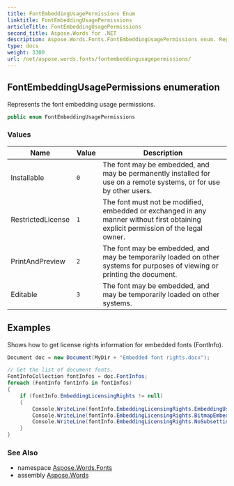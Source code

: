 ```yaml
---
title: FontEmbeddingUsagePermissions Enum
linktitle: FontEmbeddingUsagePermissions
articleTitle: FontEmbeddingUsagePermissions
second_title: Aspose.Words for .NET
description: Aspose.Words.Fonts.FontEmbeddingUsagePermissions enum. Represents the font embedding usage permissions in C#.
type: docs
weight: 3300
url: /net/aspose.words.fonts/fontembeddingusagepermissions/
---
```

## FontEmbeddingUsagePermissions enumeration

Represents the font embedding usage permissions.

```csharp
public enum FontEmbeddingUsagePermissions
```

### Values

| Name | Value | Description |
| --- | --- | --- |
| Installable | `0` | The font may be embedded, and may be permanently installed for use on a remote systems, or for use by other users. |
| RestrictedLicense | `1` | The font must not be modified, embedded or exchanged in any manner without first obtaining explicit permission of the legal owner. |
| PrintAndPreview | `2` | The font may be embedded, and may be temporarily loaded on other systems for purposes of viewing or printing the document. |
| Editable | `3` | The font may be embedded, and may be temporarily loaded on other systems. |

## Examples

Shows how to get license rights information for embedded fonts (FontInfo).

```csharp
Document doc = new Document(MyDir + "Embedded font rights.docx");

// Get the list of document fonts.
FontInfoCollection fontInfos = doc.FontInfos;
foreach (FontInfo fontInfo in fontInfos) 
{
    if (fontInfo.EmbeddingLicensingRights != null)
    {
        Console.WriteLine(fontInfo.EmbeddingLicensingRights.EmbeddingUsagePermissions);
        Console.WriteLine(fontInfo.EmbeddingLicensingRights.BitmapEmbeddingOnly);
        Console.WriteLine(fontInfo.EmbeddingLicensingRights.NoSubsetting);
    }
}
```

### See Also

* namespace [Aspose.Words.Fonts](../../aspose.words.fonts/)
* assembly [Aspose.Words](../../)
